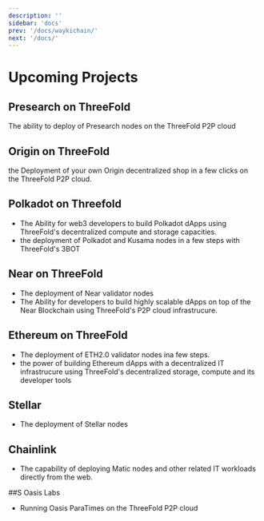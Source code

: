 ```yaml
---
description: ''
sidebar: 'docs'
prev: '/docs/waykichain/'
next: '/docs/'
---
```



# Upcoming Projects

## Presearch on ThreeFold

The ability to deploy of Presearch nodes on the ThreeFold P2P cloud

## Origin on ThreeFold

  the Deployment of your own Origin decentralized shop in a few clicks on the ThreeFold P2P cloud. 

## Polkadot on Threefold

 - The Ability for web3 developers to build Polkadot dApps using ThreeFold's decentralized compute and storage capacities.
 - the deployment of Polkadot and Kusama nodes in a few steps with ThreeFold's 3BOT

## Near on ThreeFold

 - The deployment of Near validator nodes 
 - The Ability for developers to build highly scalable dApps on top of the Near Blockchain using ThreeFold's P2P cloud infrastrucure.
 
## Ethereum on ThreeFold

- The deployment of ETH2.0 validator nodes ina few steps.
- the power of building Ethereum dApps with a decentralized IT infrastrucure using ThreeFold's decentralized storage, compute and its developer tools

## Stellar 

- The deployment of Stellar nodes

## Chainlink 

- The capability of deploying Matic nodes and other related IT workloads directly from the web. 

##S Oasis Labs 

- Running Oasis ParaTimes on the ThreeFold P2P cloud


